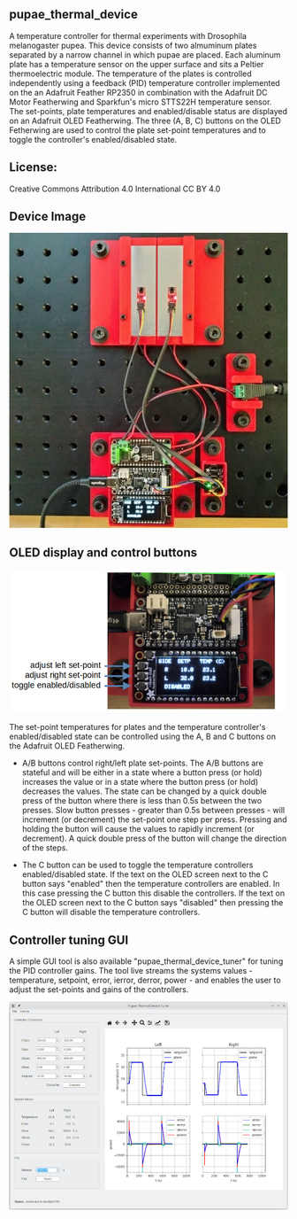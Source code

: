 ## pupae_thermal_device  

A temperature controller for thermal experiments with
Drosophila melanogaster pupea. This device consists of two almuminum plates
separated by a narrow channel in which pupae are placed. Each aluminum plate
has a temperature sensor on the upper surface and sits a Peltier thermoelectric
module.  The temperature of the plates is controlled independently using a
feedback (PID) temperature controller implemented on the an Adafruit Feather
RP2350 in combination with the Adafruit DC Motor Featherwing and Sparkfun's
micro STTS22H temperature sensor. The set-points, plate temperatures and
enabled/disable status are displayed on an Adafruit OLED Featherwing. The three
(A, B, C) buttons on the OLED Fetherwing are used to control the plate set-point temperatures 
and to toggle the controller's enabled/disabled state.

## License: 
Creative Commons Attribution 4.0 International CC BY 4.0



## Device Image 

![screenshot](images/pupae_thermal_device.jpg)


## OLED display and control buttons

![screenshot](images/buttons_figure.png)

The set-point temperatures for plates and the temperature controller's
enabled/disabled state can be controlled using the A, B and C buttons on the
Adafruit OLED Featherwing.

* A/B buttons control right/left plate set-points.  The A/B buttons are
  stateful and will be either in a state where a button press (or hold)
  increases the value or in a state where the button press (or hold) decreases
  the values.  The state can be changed by a quick double press of the button
  where there is less than 0.5s between the two presses.  Slow button presses -
  greater than 0.5s between presses - will increment (or decrement) the
  set-point one step per press.  Pressing and holding the button will cause the
  values to rapidly increment (or decrement). A quick double press of the
  button will change the direction of the steps. 

* The C button can be used to toggle the temperature controllers
  enabled/disabled state. If the text on the OLED screen next to the C button
  says "enabled" then the temperature controllers are enabled. In this case
  pressing the C button this disable the controllers. If the text on the OLED 
  screen next to the C button says "disabled" then pressing the C button will
  disable the temperature controllers.


## Controller tuning GUI 
A simple GUI tool is also available "pupae_thermal_device_tuner" for tuning the
PID controller gains. The tool live streams the systems values - temperature,
setpoint, error, ierror, derror, power - and enables the user to adjust the
set-points and gains of the controllers.  

![screenshot](images/tuner_gui_5.png)



